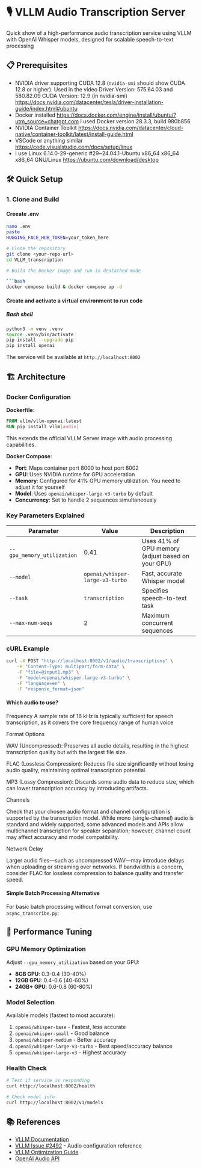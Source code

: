 
# 🎙️ VLLM Audio Transcription Server

Quick show of a high-performance audio transcription service using VLLM with OpenAI Whisper models, designed for scalable speech-to-text processing


## 📋 Prerequisites

- NVIDIA driver supporting CUDA 12.8 (`nvidia-smi` should show CUDA 12.8 or higher). Used in the video  Driver Version: 575.64.03 and 580.82.09 CUDA Version: 12.9 (in nvidia-smi) https://docs.nvidia.com/datacenter/tesla/driver-installation-guide/index.html#ubuntu
- Docker installed https://docs.docker.com/engine/install/ubuntu/?utm_source=chatgpt.com I used Docker version 28.3.3, build 980b856
- NVIDIA Container Toolkit https://docs.nvidia.com/datacenter/cloud-native/container-toolkit/latest/install-guide.html
- VSCode or anything similar https://code.visualstudio.com/docs/setup/linux
- I use Linux  6.14.0-29-generic #29~24.04.1-Ubuntu x86_64 x86_64 x86_64 GNU/Linux https://ubuntu.com/download/desktop

## 🛠️ Quick Setup

### 1. Clone and Build

#### Creeate .env
```bash
nano .env 
paste
HUGGING_FACE_HUB_TOKEN=your_token_here
```

```bash
# Clone the repository
git clone <your-repo-url>
cd VLLM_transcription

# Build the Docker image and run in deatached mode

```bash
docker compose build & docker compose up -d
```

#### Create and activate a virtual environment to run code 

##### Bash shell

```bash
python3 -m venv .venv
source .venv/bin/activate
pip install --upgrade pip
pip install openai
```
The service will be available at `http://localhost:8002`

## 🏗️ Architecture

### Docker Configuration

**Dockerfile**:
```dockerfile
FROM vllm/vllm-openai:latest
RUN pip install vllm[audio]
```

This extends the official VLLM Server image with audio processing capabilities.

**Docker Compose**:
- **Port**: Maps container port 8000 to host port 8002
- **GPU**: Uses NVIDIA runtime for GPU acceleration  
- **Memory**: Configured for 41% GPU memory utilization. You need to adjust it for yourself
- **Model**: Uses `openai/whisper-large-v3-turbo` by default
- **Concurrency**: Set to handle 2 sequences simultaneously

### Key Parameters Explained

| Parameter | Value | Description |
|-----------|-------|-------------|
| `--gpu_memory_utilization` | 0.41 | Uses 41% of GPU memory (adjust based on your GPU) |
| `--model` | `openai/whisper-large-v3-turbo` | Fast, accurate Whisper model |
| `--task` | `transcription` | Specifies speech-to-text task |
| `--max-num-seqs` | 2 | Maximum concurrent sequences |


### cURL Example

```bash
curl -X POST "http://localhost:8002/v1/audio/transcriptions" \
    -H "Content-Type: multipart/form-data" \
    -F "file=@input1.mp3" \
    -F "model=openai/whisper-large-v3-turbo" \
    -F "language=en" \
    -F "response_format=json"
```

#### Which audio to use?
Frequency
A sample rate of 16 kHz is typically sufficient for speech transcription, as it covers the core frequency range of human voice

Format Options

WAV (Uncompressed): Preserves all audio details, resulting in the highest transcription quality but with the largest file size.

FLAC (Lossless Compression): Reduces file size significantly without losing audio quality, maintaining optimal transcription potential.

MP3 (Lossy Compression): Discards some audio data to reduce size, which can lower transcription accuracy by introducing artifacts.

Channels

Check that your chosen audio format and channel configuration is supported by the transcription model. While mono (single-channel) audio is standard and widely supported, some advanced models and APIs allow multichannel transcription for speaker separation; however, channel count may affect accuracy and model compatibility.

Network Delay

Larger audio files—such as uncompressed WAV—may introduce delays when uploading or streaming over networks. If bandwidth is a concern, consider FLAC for lossless compression to balance quality and transfer speed.

#### Simple Batch Processing Alternative

For basic batch processing without format conversion, use `async_transcribe.py`:

## 🔧 Performance Tuning

### GPU Memory Optimization

Adjust `--gpu_memory_utilization` based on your GPU:

- **8GB GPU**: 0.3-0.4 (30-40%)
- **12GB GPU**: 0.4-0.6 (40-60%)  
- **24GB+ GPU**: 0.6-0.8 (60-80%)

### Model Selection

Available models (fastest to most accurate):

1. `openai/whisper-base` - Fastest, less accurate
2. `openai/whisper-small` - Good balance
3. `openai/whisper-medium` - Better accuracy
4. `openai/whisper-large-v3-turbo` - Best speed/accuracy balance
5. `openai/whisper-large-v3` - Highest accuracy

### Health Check

```bash
# Test if service is responding
curl http://localhost:8002/health

# Check model info
curl http://localhost:8002/v1/models
```

## 📚 References

- [VLLM Documentation](https://docs.vllm.ai/en/stable/)
- [VLLM Issue #2492](https://github.com/vllm-project/vllm/issues/2492) - Audio configuration reference
- [VLLM Optimization Guide](https://docs.vllm.ai/en/stable/configuration/optimization.html)
- [OpenAI Audio API](https://platform.openai.com/docs/api-reference/audio)
